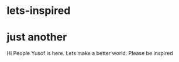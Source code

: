 # lets-inspired
just another
============
Hi People
Yusof is here. Lets make a better world.
Please be inspired
